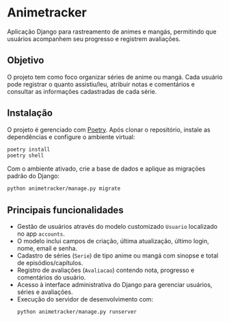 # Animetracker

Aplicação Django para rastreamento de animes e mangás, permitindo que usuários acompanhem seu progresso e registrem avaliações.

## Objetivo

O projeto tem como foco organizar séries de anime ou mangá. Cada usuário pode registrar o quanto assistiu/leu, atribuir notas e comentários e consultar as informações cadastradas de cada série.

## Instalação

O projeto é gerenciado com [Poetry](https://python-poetry.org/). Após clonar o repositório, instale as dependências e configure o ambiente virtual:

```bash
poetry install
poetry shell
```

Com o ambiente ativado, crie a base de dados e aplique as migrações padrão do Django:

```bash
python animetracker/manage.py migrate
```

## Principais funcionalidades

- Gestão de usuários através do modelo customizado `Usuario` localizado no app `accounts`.
- O modelo inclui campos de criação, última atualização, último login, nome, email e senha.
- Cadastro de séries (`Serie`) de tipo anime ou mangá com sinopse e total de episódios/capítulos.
- Registro de avaliações (`Avaliacao`) contendo nota, progresso e comentários do usuário.
- Acesso à interface administrativa do Django para gerenciar usuários, séries e avaliações.
- Execução do servidor de desenvolvimento com:
  ```bash
  python animetracker/manage.py runserver
  ```
